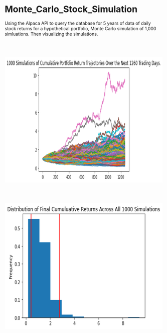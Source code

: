 # Monte_Carlo_Stock_Simulation
Using the Alpaca API  to query the database for 5 years of data of daily stock returns for a hypothetical portfolio, Monte Carlo simulation of 1,000 simluations. Then visualizing the simulations.
<br>
<br>
<br>
<br>
<p align="center"><img src="Images/MC_fiveyear_sim_plot.png" width="1000" height="400" /></p>
<br>
<br>
<p align="center"><img src="Images/MC_fiveyear_dist_plot.png" width="1000" height="400" /></p>
